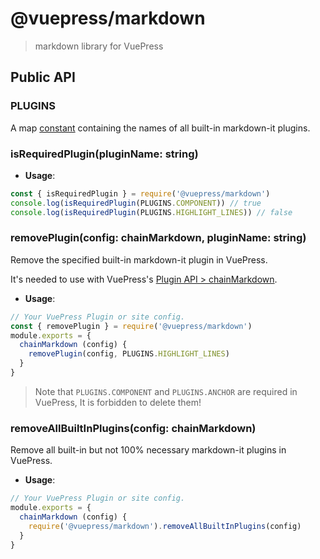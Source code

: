 # @vuepress/markdown

> markdown library for VuePress

## Public API

### PLUGINS

A map [constant](./lib/constant.js) containing the names of all built-in markdown-it plugins.

### isRequiredPlugin(pluginName: string)

- **Usage**:

```js
const { isRequiredPlugin } = require('@vuepress/markdown')
console.log(isRequiredPlugin(PLUGINS.COMPONENT)) // true
console.log(isRequiredPlugin(PLUGINS.HIGHLIGHT_LINES)) // false
```

### removePlugin(config: chainMarkdown, pluginName: string)

Remove the specified built-in markdown-it plugin in VuePress.

It's needed to use with VuePress's [Plugin API > chainMarkdown](https://vuepress.vuejs.org/plugin/option-api.html#chainmarkdown).

- **Usage**:

```js
// Your VuePress Plugin or site config.
const { removePlugin } = require('@vuepress/markdown')
module.exports = {
  chainMarkdown (config) {
    removePlugin(config, PLUGINS.HIGHLIGHT_LINES)
  }
}
```

> Note that `PLUGINS.COMPONENT` and `PLUGINS.ANCHOR` are required in VuePress, It is forbidden to delete them!

### removeAllBuiltInPlugins(config: chainMarkdown)

Remove all built-in but not 100% necessary markdown-it plugins in VuePress.

- **Usage**:

```js
// Your VuePress Plugin or site config.
module.exports = {
  chainMarkdown (config) {
    require('@vuepress/markdown').removeAllBuiltInPlugins(config)
  }
}
```
